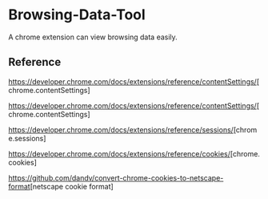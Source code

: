 # Browsing-Data-Tool

A chrome extension can view browsing data easily.

## Reference

<https://developer.chrome.com/docs/extensions/reference/contentSettings/>[chrome.contentSettings]

<https://developer.chrome.com/docs/extensions/reference/contentSettings/>[chrome.contentSettings]

<https://developer.chrome.com/docs/extensions/reference/sessions/>[chrome.sessions]

<https://developer.chrome.com/docs/extensions/reference/cookies/>[chrome.cookies]

<https://github.com/dandv/convert-chrome-cookies-to-netscape-format>[netscape cookie format]
